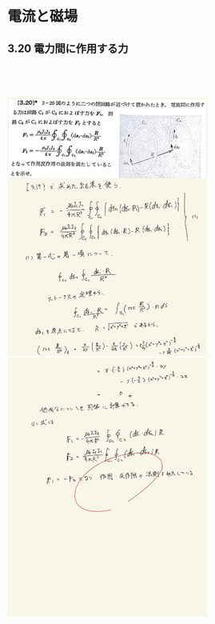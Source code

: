 <script type="text/javascript" async src="https://cdnjs.cloudflare.com/ajax/libs/mathjax/2.7.7/MathJax.js?config=TeX-MML-AM_CHTML">

</script>

<script type="text/x-mathjax-config">
 MathJax.Hub.Config({
 tex2jax: {
 inlineMath: [['$', '$'] ],
 displayMath: [ ['$$','$$'], ["\\[","\\]"] ]
 }
 });
</script>

# 電流と磁場
## 3.20 電力間に作用する力

<br>
<br>
<br>
<br>

<img width="400" alt="electromagnetism-127" src="./images/ecmf-20/Electromagnetism-127.jpg">
<img width="400" alt="electromagnetism-128" src="./images/ecmf-20/Electromagnetism-128.jpg">